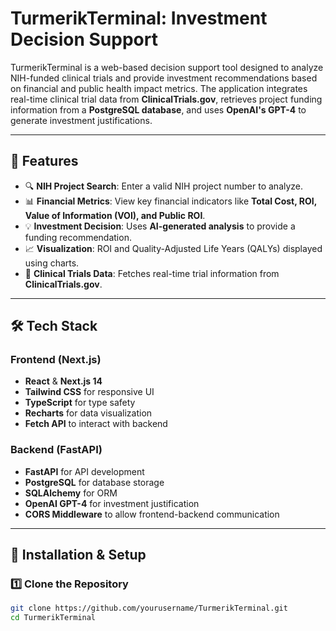 # **TurmerikTerminal: Investment Decision Support**

TurmerikTerminal is a web-based decision support tool designed to analyze NIH-funded clinical trials and provide investment recommendations based on financial and public health impact metrics. The application integrates real-time clinical trial data from **ClinicalTrials.gov**, retrieves project funding information from a **PostgreSQL database**, and uses **OpenAI's GPT-4** to generate investment justifications.

---

## **🚀 Features**
- 🔍 **NIH Project Search**: Enter a valid NIH project number to analyze.
- 📊 **Financial Metrics**: View key financial indicators like **Total Cost, ROI, Value of Information (VOI), and Public ROI**.
- 💡 **Investment Decision**: Uses **AI-generated analysis** to provide a funding recommendation.
- 📈 **Visualization**: ROI and Quality-Adjusted Life Years (QALYs) displayed using charts.
- 🔗 **Clinical Trials Data**: Fetches real-time trial information from **ClinicalTrials.gov**.

---

## **🛠 Tech Stack**
### **Frontend (Next.js)**
- **React** & **Next.js 14**
- **Tailwind CSS** for responsive UI
- **TypeScript** for type safety
- **Recharts** for data visualization
- **Fetch API** to interact with backend

### **Backend (FastAPI)**
- **FastAPI** for API development
- **PostgreSQL** for database storage
- **SQLAlchemy** for ORM
- **OpenAI GPT-4** for investment justification
- **CORS Middleware** to allow frontend-backend communication

---

## **📌 Installation & Setup**
### **1️⃣ Clone the Repository**
```sh
git clone https://github.com/yourusername/TurmerikTerminal.git
cd TurmerikTerminal
